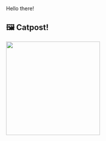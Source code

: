 Hello there!



## 🖼️ Catpost!

<sub>
    <img src="https://cdn2.thecatapi.com/images/MTUxOTg2Mg.jpg" height="256">
</sub>

